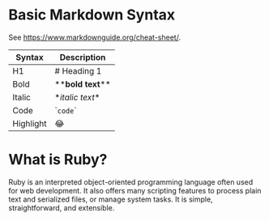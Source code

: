# Basic Markdown Syntax

See https://www.markdownguide.org/cheat-sheet/.

| Syntax | Description |
| ----------- | ----------- |
| H1 | \# Heading 1 |
| Bold | \*\***bold text**\*\* |
| Italic | \**italic text*\* |
| Code | \``code`\` |
| Highlight  | :joy: |

# What is Ruby?

Ruby is an interpreted object-oriented programming language often used for web development. It also offers many scripting features to process plain text and serialized files, or manage system tasks. It is simple, straightforward, and extensible.